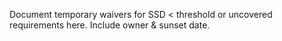 Document temporary waivers for SSD < threshold or uncovered requirements here. Include owner & sunset date.
